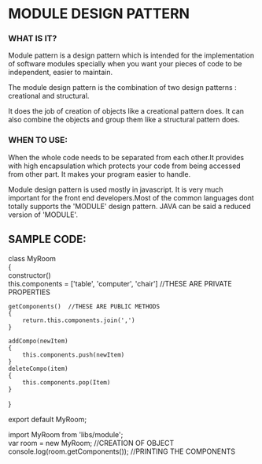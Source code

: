 MODULE DESIGN PATTERN
=====================

### WHAT IS IT?
Module pattern is a design pattern which is intended for the implementation of software modules specially when you want your pieces of code to be independent, easier to maintain. 

The module design pattern is the combination of two design patterns : creational and structural. 

It does the job of creation of objects like a creational pattern does. It can also combine the objects and group them like a structural pattern does.

### WHEN TO USE:
When the whole code needs to be separated from each other.It provides with high encapsulation which protects your code from being accessed from other part. It makes your program easier to handle.

Module design pattern is used mostly in javascript. It is very much important for the front end developers.Most of the common languages dont totally supports the 'MODULE' design pattern.
JAVA can be said a reduced version of 'MODULE'.

## SAMPLE CODE:

class MyRoom <br>
{ <br>
	constructor() <br>
		this.components = ['table', 'computer', 'chair']   //THESE ARE PRIVATE PROPERTIES  
	
	getComponents()  //THESE ARE PUBLIC METHODS 
	{
		return.this.components.join(',') 
	} 

	addCompo(newItem) 
	{
		this.components.push(newItem)
	} 
	deleteCompo(item) 
	{
		this.components.pop(Item) 
	} 

} <br>

export default MyRoom; <br>

import MyRoom from 'libs/module'; <br>
var room = new MyRoom;                //CREATION OF OBJECT <br>
console.log(room.getComponents());    //PRINTING THE COMPONENTS <br>
